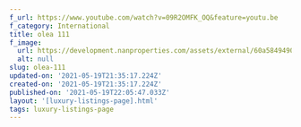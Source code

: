 ```yaml
---
f_url: https://www.youtube.com/watch?v=09R2OMFK_OQ&feature=youtu.be
f_category: International
title: olea 111
f_image:
  url: https://development.nanproperties.com/assets/external/60a5849490dcf16c224738e3_04.jpeg
  alt: null
slug: olea-111
updated-on: '2021-05-19T21:35:17.224Z'
created-on: '2021-05-19T21:35:17.224Z'
published-on: '2021-05-19T22:05:47.033Z'
layout: '[luxury-listings-page].html'
tags: luxury-listings-page
---
```



